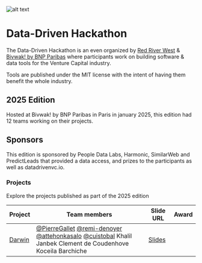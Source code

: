![alt text](https://i.imgur.com/O8vZHPM.png)

# Data-Driven Hackathon

The Data-Driven Hackathon is an even organized by [Red River West](https://redriverwest.com) & [Bivwak! by BNP Paribas](https://bivwak.bnpparibas/) where participants work on building software & data tools for the Venture Capital industry.

Tools are published under the MIT license with the intent of having them benefit the whole industry.

## 2025 Edition

Hosted at Bivwak! by BNP Paribas in Paris in january 2025, this edition had 12 teams working on their projects.

## Sponsors

This edition is sponsored by People Data Labs, Harmonic, SimilarWeb and PredictLeads that provided a data access, and prizes to the participants as well as datadrivenvc.io.

### Projects

Explore the projects published as part of the 2025 edition

| Project                                                              | Team members                                                                                                                                                                                                                                          | Slide URL                                                                                                         | Award |
| -------------------------------------------------------------------- | ----------------------------------------------------------------------------------------------------------------------------------------------------------------------------------------------------------------------------------------------------- | ----------------------------------------------------------------------------------------------------------------- | ----- |
| [Darwin](https://github.com/remi-denoyer/data-driven-hackathon-2025) | [@PierreGallet](https://github.com/PierreGallet) [@remi-denoyer](https://github.com/remi-denoyer) [@attehonkasalo](https://github.com/attehonkasalo) [@cuistobal](https://github.com/cuistobal) Khalil Janbek Clement de Coudenhove Koceila Barchiche | [Slides](https://drive.google.com/drive/folders/1KAJeuvLUyDXyDjVXXHu68w6JiXrdEr9o/Team_1_presenation_Darwin.pptx) |       |
